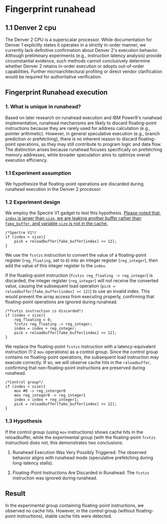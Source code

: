 # Fingerprint runahead
## 1.1 Denver 2 cpu
The Denver 2 CPU is a superscalar processor. While documentation for Denver 1 explicitly states it operates in a strictly in-order manner, we currently lack definitive confirmation about Denver 2's execution behavior. Although preliminary experiments (e.g., instruction latency analysis) provide circumstantial evidence, such methods cannot conclusively determine whether Denver 2 retains in-order execution or adopts out-of-order capabilities. Further microarchitectural profiling or direct vendor clarification would be required for authoritative verification.

## Fingerprint Runahead execution
### 1. What is unique in runahead?
Based on later research on runahead execution and IBM Power9's runahead implementation, runahead mechanisms are likely to discard floating-point instructions because they are rarely used for address calculation (e.g., pointer arithmetic). However, in general speculative execution (e.g., branch prediction or prefetching), there is no inherent reason to discard floating-point operations, as they may still contribute to program logic and data flow. The distinction arises because runahead focuses specifically on prefetching memory addresses, while broader speculation aims to optimize overall execution efficiency.

### 1.1 Experiment assumption
We hypothesize that floating-point operations are discarded during runahead execution in the Denver 2 processor.

### 1.2 Experiment design
We employ the Spectre V1 gadget to test this hypothesis. <u>Please noted that, `index` is larger than `size`, we are leaking another buffer rather than `fake_buffer`, and variable `size` is not in the cache. </u> 
```
/*Spectre V1*/
if (index < size){	
	pick = reloadbuffer[fake_buffer[index] << 12];
}
```

We use the `fcvtzs` instruction to convert the value of a floating-point register (`reg_floating`, set to `0`) into an integer register (`reg_integer`), then add the value of this integer register to the `index`. 

If the floating-point instruction (`fcvtzs reg_floating -> reg_integer`) is discarded, the integer register (`reg_integer`) will not receive the converted value, causing the subsequent load operation (`pick = reloadbuffer[fake_buffer[index] << 12]`) to use an invalid index. This would prevent the array access from executing properly, confirming that floating-point operations are ignored during runahead.
```
/*fcvtzs instruction is discarded*/
if (index < size){	
    reg_floating = 0;
    fcvtzs reg_floating -> reg_integer;
    index = index + reg_integer;
	pick = reloadbuffer[fake_buffer[index] << 12];
}
```

We replace the floating-point `fcvtzs` instruction with a latency-equivalent instruction (1-2 `mov` operations) as a control group. Since the control group contains no floating-point operations, the subsequent load instruction may execute correctly. If so, we will observe cache hits in the `reloadbuffer`, confirming that non-floating-point instructions are preserved during runahead.
```
/*Control group*/
if (index < size){	
    mov #0 -> reg_interger0
    mov reg_integer0 -> reg_integer1
    index = index + reg_integer1;
	pick = reloadbuffer[fake_buffer[index] << 12];
}
```

### 1.3 Hypothesis
If the control group (using `mov` instructions) shows cache hits in the reloadbuffer, while the experimental group (with the floating-point `fcvtzs` instruction) does not, this demonstrates two conclusions:

1. Runahead Execution Was Very Possibly Triggered: The observed behavior aligns with runahead mode (speculative prefetching during long-latency stalls).

2. Floating-Point Instructions Are Discarded in Runahead: The `fcvtzs` instruction was ignored during runahead.

## Result
In the experimental group containing floating-point instructions, we observed no cache hits. However, in the control group (without floating-point instructions), stable cache hits were detected.